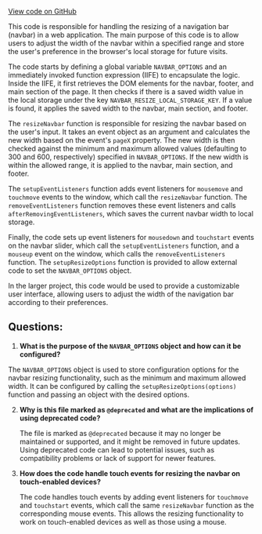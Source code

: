 [View code on GitHub](https://github.com/AleoHQ/aleo/sdk/docs/scripts/resize.js)

This code is responsible for handling the resizing of a navigation bar (navbar) in a web application. The main purpose of this code is to allow users to adjust the width of the navbar within a specified range and store the user's preference in the browser's local storage for future visits.

The code starts by defining a global variable `NAVBAR_OPTIONS` and an immediately invoked function expression (IIFE) to encapsulate the logic. Inside the IIFE, it first retrieves the DOM elements for the navbar, footer, and main section of the page. It then checks if there is a saved width value in the local storage under the key `NAVBAR_RESIZE_LOCAL_STORAGE_KEY`. If a value is found, it applies the saved width to the navbar, main section, and footer.

The `resizeNavbar` function is responsible for resizing the navbar based on the user's input. It takes an event object as an argument and calculates the new width based on the event's `pageX` property. The new width is then checked against the minimum and maximum allowed values (defaulting to 300 and 600, respectively) specified in `NAVBAR_OPTIONS`. If the new width is within the allowed range, it is applied to the navbar, main section, and footer.

The `setupEventListeners` function adds event listeners for `mousemove` and `touchmove` events to the window, which call the `resizeNavbar` function. The `removeEventListeners` function removes these event listeners and calls `afterRemovingEventListeners`, which saves the current navbar width to local storage.

Finally, the code sets up event listeners for `mousedown` and `touchstart` events on the navbar slider, which call the `setupEventListeners` function, and a `mouseup` event on the window, which calls the `removeEventListeners` function. The `setupResizeOptions` function is provided to allow external code to set the `NAVBAR_OPTIONS` object.

In the larger project, this code would be used to provide a customizable user interface, allowing users to adjust the width of the navigation bar according to their preferences.
## Questions: 
 1. **What is the purpose of the `NAVBAR_OPTIONS` object and how can it be configured?**

   The `NAVBAR_OPTIONS` object is used to store configuration options for the navbar resizing functionality, such as the minimum and maximum allowed width. It can be configured by calling the `setupResizeOptions(options)` function and passing an object with the desired options.

2. **Why is this file marked as `@deprecated` and what are the implications of using deprecated code?**

   The file is marked as `@deprecated` because it may no longer be maintained or supported, and it might be removed in future updates. Using deprecated code can lead to potential issues, such as compatibility problems or lack of support for newer features.

3. **How does the code handle touch events for resizing the navbar on touch-enabled devices?**

   The code handles touch events by adding event listeners for `touchmove` and `touchstart` events, which call the same `resizeNavbar` function as the corresponding mouse events. This allows the resizing functionality to work on touch-enabled devices as well as those using a mouse.